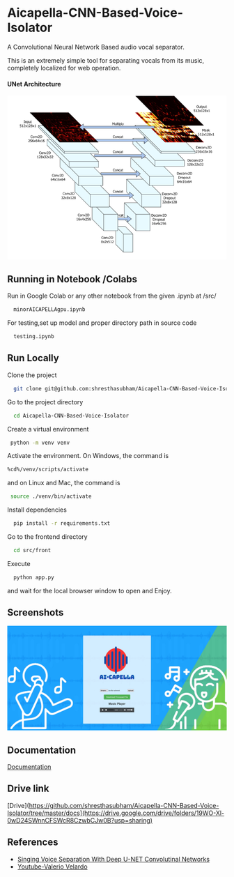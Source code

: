 
# Aicapella-CNN-Based-Voice-Isolator
A Convolutional Neural Network Based audio vocal separator.


This is an extremely simple tool for separating vocals from its music, completely localized for web operation.


#### UNet Architecture
![App Screenshot](https://github.com/shresthasubham/Aicapella-CNN-Based-Voice-Isolator/blob/master/unet.png?raw=true)

## Running in Notebook /Colabs

Run in Google Colab or any other notebook from the given .ipynb at /src/

```bash
  minorAICAPELLAgpu.ipynb
```
For testing,set up model and proper directory path in source code
```bash
  testing.ipynb
```
## Run Locally

Clone the project

```bash
  git clone git@github.com:shresthasubham/Aicapella-CNN-Based-Voice-Isolator.git
```
Go to the project directory

```bash
  cd Aicapella-CNN-Based-Voice-Isolator
```


Create a virtual environment

```bash
 python -m venv venv
```


Activate the environment. On Windows, the command is
 ```bash 
%cd%/venv/scripts/activate
```
and on Linux and Mac, the command is 
```bash
 source ./venv/bin/activate
```

Install dependencies

```bash
  pip install -r requirements.txt
```

Go to the frontend directory

```bash
  cd src/front
```
Execute  
```bash
  python app.py
```
 and wait for the local browser window to open and Enjoy.

## Screenshots

![App Screenshot](https://github.com/shresthasubham/Aicapella-CNN-Based-Voice-Isolator/blob/755bdf534f0dd2c40b60842834df3080c438f96c/fro.png?raw=true)


## Documentation

[Documentation](https://github.com/shresthasubham/Aicapella-CNN-Based-Voice-Isolator/tree/master/docs)

## Drive link
[Drive](https://github.com/shresthasubham/Aicapella-CNN-Based-Voice-Isolator/tree/master/docs](https://drive.google.com/drive/folders/19WO-Xl-0wD24SWnnCFSWcR8CzwbCJw0B?usp=sharing)


## References

 - [ Singing Voice Separation With Deep U-NET Convolutinal Networks](https://openaccess.city.ac.uk/id/eprint/19289/1/7bb8d1600fba70dd79408775cd0c37a4ff62.pdf)
 - [Youtube-Valerio Velardo](https://youtu.be/iCwMQJnKk2c?si=TRWCKHeU7h-Kt9lE)


